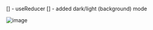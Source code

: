 [] - useReducer
[] - added dark/light (background) mode

![image](https://user-images.githubusercontent.com/956528/193075485-db939e1d-9a7b-413c-939c-58433b4cc0db.png)
